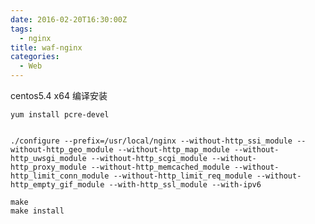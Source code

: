 ```yaml
---
date: 2016-02-20T16:30:00Z
tags:
  - nginx
title: waf-nginx
categories:
  - Web
---
```


centos5.4 x64 编译安装
    
    yum install pcre-devel


    ./configure --prefix=/usr/local/nginx --without-http_ssi_module --without-http_geo_module --without-http_map_module --without-http_uwsgi_module --without-http_scgi_module --without-http_proxy_module --without-http_memcached_module --without-http_limit_conn_module --without-http_limit_req_module --without-http_empty_gif_module --with-http_ssl_module --with-ipv6

    make
    make install